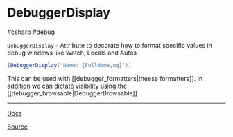 # DebuggerDisplay
#csharp #debug

`DebuggerDisplay` - Attribute to decorate how to format specific values in debug windows like Watch, Locals and Autos

```csharp
[DebuggerDisplay("Name: {FullName,nq}")]
```

This can be used with [[debugger_formatters|theese formatters]].
In addition we can dictate visibility using the [[debugger_browsable|DebuggerBrowsable]] 

---

[Docs](https://docs.microsoft.com/en-us/visualstudio/debugger/using-the-debuggerdisplay-attribute?view=vs-2019)

[Source](https://devblogs.microsoft.com/visualstudio/7-hidden-gems-in-visual-studio-2017/)